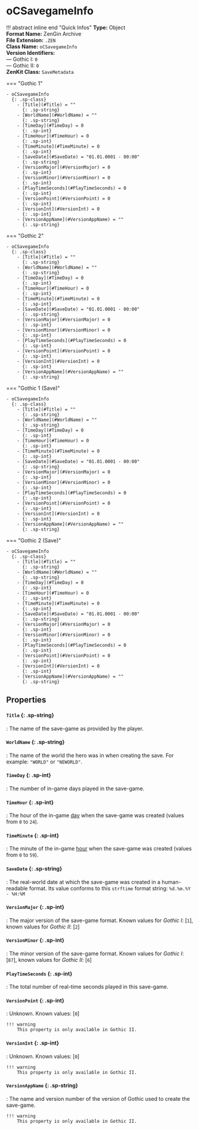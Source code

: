 # oCSavegameInfo

!!! abstract inline end "Quick Infos"
    **Type:** Object<br/>
    **Format Name:** ZenGin Archive<br/>
    **File Extension:** `.ZEN`<br/>
    **Class Name:** `oCSavegameInfo`<br/>
    **Version Identifiers:**<br />
    — Gothic I: `0`<br/>
    — Gothic II: `0`<br/>
    **ZenKit Class:** `SaveMetadata`

=== "Gothic 1"

    - oCSavegameInfo
      {: .sp-class}
        - [Title](#Title) = ""
          {: .sp-string}
        - [WorldName](#WorldName) = ""
          {: .sp-string}
        - [TimeDay](#TimeDay) = 0
          {: .sp-int}
        - [TimeHour](#TimeHour) = 0
          {: .sp-int}
        - [TimeMinute](#TimeMinute) = 0
          {: .sp-int}
        - [SaveDate](#SaveDate) = "01.01.0001 - 00:00"
          {: .sp-string}
        - [VersionMajor](#VersionMajor) = 0
          {: .sp-int}
        - [VersionMinor](#VersionMinor) = 0
          {: .sp-int}
        - [PlayTimeSeconds](#PlayTimeSeconds) = 0
          {: .sp-int}
        - [VersionPoint](#VersionPoint) = 0
          {: .sp-int}
        - [VersionInt](#VersionInt) = 0
          {: .sp-int}
        - [VersionAppName](#VersionAppName) = ""
          {: .sp-string}

=== "Gothic 2"

    - oCSavegameInfo
      {: .sp-class}
        - [Title](#Title) = ""
          {: .sp-string}
        - [WorldName](#WorldName) = ""
          {: .sp-string}
        - [TimeDay](#TimeDay) = 0
          {: .sp-int}
        - [TimeHour](#TimeHour) = 0
          {: .sp-int}
        - [TimeMinute](#TimeMinute) = 0
          {: .sp-int}
        - [SaveDate](#SaveDate) = "01.01.0001 - 00:00"
          {: .sp-string}
        - [VersionMajor](#VersionMajor) = 0
          {: .sp-int}
        - [VersionMinor](#VersionMinor) = 0
          {: .sp-int}
        - [PlayTimeSeconds](#PlayTimeSeconds) = 0
          {: .sp-int}
        - [VersionPoint](#VersionPoint) = 0
          {: .sp-int}
        - [VersionInt](#VersionInt) = 0
          {: .sp-int}
        - [VersionAppName](#VersionAppName) = ""
          {: .sp-string}

=== "Gothic 1 (Save)"

    - oCSavegameInfo
      {: .sp-class}
        - [Title](#Title) = ""
          {: .sp-string}
        - [WorldName](#WorldName) = ""
          {: .sp-string}
        - [TimeDay](#TimeDay) = 0
          {: .sp-int}
        - [TimeHour](#TimeHour) = 0
          {: .sp-int}
        - [TimeMinute](#TimeMinute) = 0
          {: .sp-int}
        - [SaveDate](#SaveDate) = "01.01.0001 - 00:00"
          {: .sp-string}
        - [VersionMajor](#VersionMajor) = 0
          {: .sp-int}
        - [VersionMinor](#VersionMinor) = 0
          {: .sp-int}
        - [PlayTimeSeconds](#PlayTimeSeconds) = 0
          {: .sp-int}
        - [VersionPoint](#VersionPoint) = 0
          {: .sp-int}
        - [VersionInt](#VersionInt) = 0
          {: .sp-int}
        - [VersionAppName](#VersionAppName) = ""
          {: .sp-string}

=== "Gothic 2 (Save)"

    - oCSavegameInfo
      {: .sp-class}
        - [Title](#Title) = ""
          {: .sp-string}
        - [WorldName](#WorldName) = ""
          {: .sp-string}
        - [TimeDay](#TimeDay) = 0
          {: .sp-int}
        - [TimeHour](#TimeHour) = 0
          {: .sp-int}
        - [TimeMinute](#TimeMinute) = 0
          {: .sp-int}
        - [SaveDate](#SaveDate) = "01.01.0001 - 00:00"
          {: .sp-string}
        - [VersionMajor](#VersionMajor) = 0
          {: .sp-int}
        - [VersionMinor](#VersionMinor) = 0
          {: .sp-int}
        - [PlayTimeSeconds](#PlayTimeSeconds) = 0
          {: .sp-int}
        - [VersionPoint](#VersionPoint) = 0
          {: .sp-int}
        - [VersionInt](#VersionInt) = 0
          {: .sp-int}
        - [VersionAppName](#VersionAppName) = ""
          {: .sp-string}

## Properties

#### `Title` {: .sp-string}

:   The name of the save-game as provided by the player.

#### `WorldName` {: .sp-string}

:   The name of the world the hero was in when creating the save. For example: `"WORLD"` or `"NEWORLD"`.

#### `TimeDay` {: .sp-int}

:   The number of in-game days played in the save-game.

#### `TimeHour` {: .sp-int}

:   The hour of the in-game [day](#TimeDay) when the save-game was created (values from `0` to `24`).

#### `TimeMinute` {: .sp-int}

:   The minute of the in-game [hour](#TimeHour) when the save-game was created (values from `0` to `59`).

#### `SaveDate` {: .sp-string}

:   The real-world date at which the save-game was created in a human-readable format. Its value conforms to this
    `strftime` format string: `%d.%m.%Y - %H:%M`

#### `VersionMajor` {: .sp-int}

:   The major version of the save-game format. Known values for *Gothic I*: \[`1`\], known values for *Gothic II*: \[`2`\]

#### `VersionMinor` {: .sp-int}

:   The minor version of the save-game format. Known values for *Gothic I*: \[`87`\], known values for *Gothic II*: \[`6`\]

#### `PlayTimeSeconds` {: .sp-int}

:   The total number of real-time seconds played in this save-game.

#### `VersionPoint` {: .sp-int}

:   Unknown. Known values: \[`0`\]

    !!! warning
        This property is only available in Gothic II.

#### `VersionInt` {: .sp-int}

:   Unknown. Known values: \[`0`\]

    !!! warning
        This property is only available in Gothic II.

#### `VersionAppName` {: .sp-string}

:   The name and version number of the version of Gothic used to create the save-game.

    !!! warning
        This property is only available in Gothic II.
